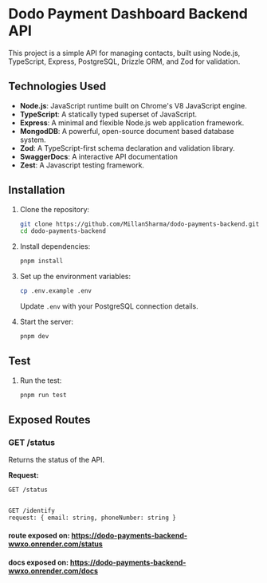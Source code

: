 # Dodo Payment Dashboard Backend API

This project is a simple API for managing contacts, built using Node.js, TypeScript, Express, PostgreSQL, Drizzle ORM, and Zod for validation.

## Technologies Used

- **Node.js**: JavaScript runtime built on Chrome's V8 JavaScript engine.
- **TypeScript**: A statically typed superset of JavaScript.
- **Express**: A minimal and flexible Node.js web application framework.
- **MongodDB**: A powerful, open-source document based database system.
- **Zod**: A TypeScript-first schema declaration and validation library.
- **SwaggerDocs**: A interactive API documentation
- **Zest**: A Javascript testing framework.

## Installation

1. Clone the repository:

   ```sh
   git clone https://github.com/MillanSharma/dodo-payments-backend.git
   cd dodo-payments-backend
   ```

2. Install dependencies:

   ```sh
   pnpm install
   ```

3. Set up the environment variables:

   ```sh
   cp .env.example .env
   ```

   Update `.env` with your PostgreSQL connection details.

4. Start the server:
   ```sh
   pnpm dev
   ```

## Test

1. Run the test:

   ```sh
   pnpm run test
   ```

## Exposed Routes

### GET /status

Returns the status of the API.

**Request:**

```httpf
GET /status


GET /identify
request: { email: string, phoneNumber: string }
```

#### route exposed on: https://dodo-payments-backend-wwxo.onrender.com/status

#### docs exposed on: https://dodo-payments-backend-wwxo.onrender.com/docs
